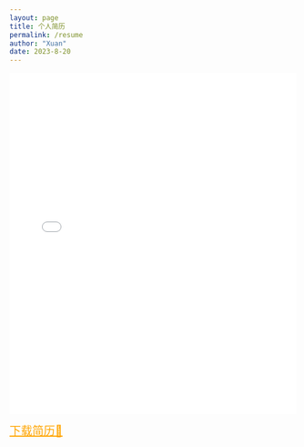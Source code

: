 ```yaml
---
layout: page
title: 个人简历
permalink: /resume
author: "Xuan"
date: 2023-8-20
---
```


<style>
  pre {
    background-color: white; /* 将背景色设置为白色 */
  }
</style>


<iframe src="/assets/resume.pdf" width="100%" height="600px" style="border: none;"></iframe>



<a href="/assets/resume.pdf" download style="font-size: 20px; color: orange;">下载简历🤲</a>
